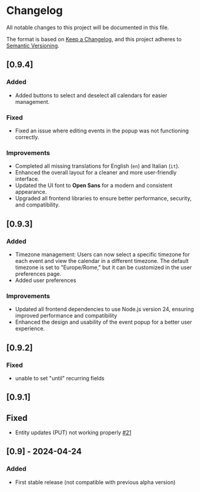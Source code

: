 # Changelog

All notable changes to this project will be documented in this file.

The format is based on [Keep a Changelog](https://keepachangelog.com/en/1.1.0/),
and this project adheres to [Semantic Versioning](https://semver.org/spec/v2.0.0.html).

## [0.9.4]

### Added
- Added buttons to select and deselect all calendars for easier management.

### Fixed
- Fixed an issue where editing events in the popup was not functioning correctly.

### Improvements
- Completed all missing translations for English (`en`) and Italian (`it`).
- Enhanced the overall layout for a cleaner and more user-friendly interface.
- Updated the UI font to **Open Sans** for a modern and consistent appearance.
- Upgraded all frontend libraries to ensure better performance, security, and compatibility.

## [0.9.3]

### Added
- Timezone management: Users can now select a specific timezone for each event and view the calendar in a different timezone. The default timezone is set to "Europe/Rome," but it can be customized in the user preferences page.
- Added user preferences

### Improvements
- Updated all frontend dependencies to use Node.js version 24, ensuring improved performance and compatibility
- Enhanced the design and usability of the event popup for a better user experience.

## [0.9.2]

### Fixed
- unable to set "until" recurring fields

## [0.9.1]

## Fixed
- Entity updates (PUT) not working properly [#21](https://github.com/SirChri/employee-shift-scheduler/issues/21)

## [0.9] - 2024-04-24

### Added

- First stable release (not compatible with previous alpha version)
